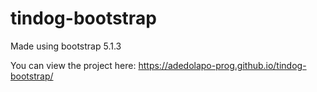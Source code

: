 # tindog-bootstrap

Made using bootstrap 5.1.3

You can view the project here: https://adedolapo-prog.github.io/tindog-bootstrap/
